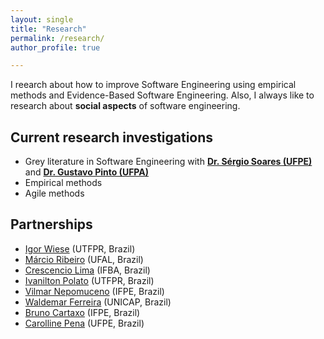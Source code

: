 ```yaml
---
layout: single
title: "Research"
permalink: /research/
author_profile: true

---
```


I reearch about how to improve Software Engineering using empirical methods and Evidence-Based Software Engineering. Also, I always like to research about **social aspects** of software engineering.

## Current research investigations
* Grey literature in Software Engineering with [**Dr. S&eacute;rgio Soares (UFPE)**](https://www.cin.ufpe.br/~scbs/) and [**Dr. Gustavo Pinto (UFPA)**](https://www.gustavopinto.org)
* Empirical methods 
* Agile methods


## Partnerships
* [Igor Wiese](http://igorwiese.com/) (UTFPR, Brazil)
* [M&aacute;rcio Ribeiro](https://sites.google.com/a/ic.ufal.br/marcio/home) (UFAL, Brazil)
* [Crescencio Lima](http://www.crescenciolima.com) (IFBA, Brazil)
* [Ivanilton Polato](http://lattes.cnpq.br/7551030263039033) (UTFPR, Brazil)
* [Vilmar Nepomuceno](https://sites.google.com/site/vilmarnepomuceno/) (IFPE, Brazil)
* [Waldemar Ferreira](http://lattes.cnpq.br/8662463350773114) (UNICAP, Brazil)
* [Bruno Cartaxo](http://www.brunocartaxo.org) (IFPE, Brazil)
* [Carolline Pena](http://lattes.cnpq.br/3172061554093280) (UFPE, Brazil)

